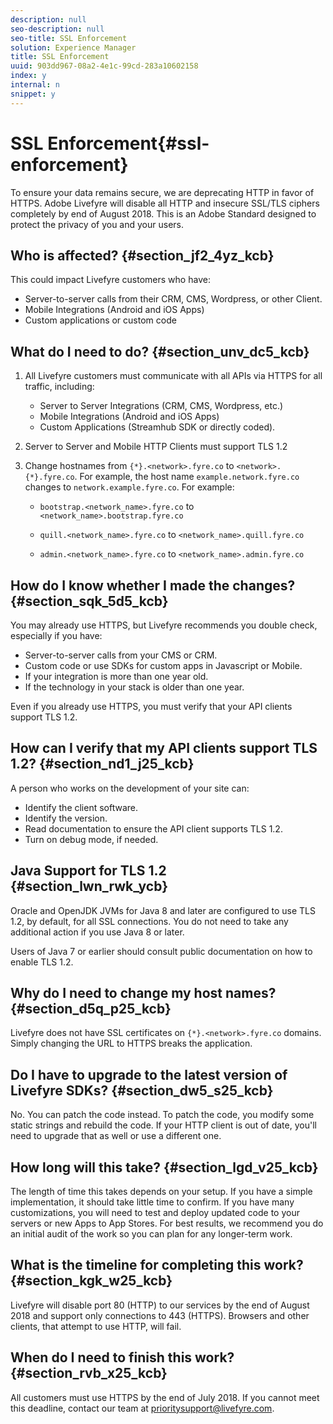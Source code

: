 ```yaml
---
description: null
seo-description: null
seo-title: SSL Enforcement
solution: Experience Manager
title: SSL Enforcement
uuid: 903dd967-08a2-4e1c-99cd-283a10602158
index: y
internal: n
snippet: y
---
```


# SSL Enforcement{#ssl-enforcement}

To ensure your data remains secure, we are deprecating HTTP in favor of HTTPS. Adobe Livefyre will disable all HTTP and insecure SSL/TLS ciphers completely by end of August 2018. This is an Adobe Standard designed to protect the privacy of you and your users.

## Who is affected? {#section_jf2_4yz_kcb}

This could impact Livefyre customers who have:

* Server-to-server calls from their CRM, CMS, Wordpress, or other Client.
* Mobile Integrations (Android and iOS Apps)
* Custom applications or custom code

## What do I need to do? {#section_unv_dc5_kcb}

1. All Livefyre customers must communicate with all APIs via HTTPS for all traffic, including:

    * Server to Server Integrations (CRM, CMS, Wordpress, etc.)
    * Mobile Integrations (Android and iOS Apps)
    * Custom Applications (Streamhub SDK or directly coded).

1. Server to Server and Mobile HTTP Clients must support TLS 1.2
1. Change hostnames from `{*}.<network>.fyre.co` to `<network>.{*}.fyre.co`. For example, the host name `example.network.fyre.co` changes to `network.example.fyre.co`. For example:

    * `bootstrap.<network_name>.fyre.co` to `<network_name>.bootstrap.fyre.co`
    
    * `quill.<network_name>.fyre.co` to `<network_name>.quill.fyre.co`
    
    * `admin.<network_name>.fyre.co` to `<network_name>.admin.fyre.co`

## How do I know whether I made the changes? {#section_sqk_5d5_kcb}

You may already use HTTPS, but Livefyre recommends you double check, especially if you have:

* Server-to-server calls from your CMS or CRM.
* Custom code or use SDKs for custom apps in Javascript or Mobile.
* If your integration is more than one year old.
* If the technology in your stack is older than one year.

Even if you already use HTTPS, you must verify that your API clients support TLS 1.2.

## How can I verify that my API clients support TLS 1.2? {#section_nd1_j25_kcb}

A person who works on the development of your site can:

* Identify the client software.
* Identify the version.
* Read documentation to ensure the API client supports TLS 1.2.
* Turn on debug mode, if needed.

## Java Support for TLS 1.2 {#section_lwn_rwk_ycb}

Oracle and OpenJDK JVMs for Java 8 and later are configured to use TLS 1.2, by default, for all SSL connections. You do not need to take any additional action if you use Java 8 or later.

Users of Java 7 or earlier should consult public documentation on how to enable TLS 1.2.

## Why do I need to change my host names? {#section_d5q_p25_kcb}

Livefyre does not have SSL certificates on `{*}.<network>.fyre.co` domains. Simply changing the URL to HTTPS breaks the application.

## Do I have to upgrade to the latest version of Livefyre SDKs? {#section_dw5_s25_kcb}

No. You can patch the code instead. To patch the code, you modify some static strings and rebuild the code. If your HTTP client is out of date, you'll need to upgrade that as well or use a different one.

## How long will this take? {#section_lgd_v25_kcb}

The length of time this takes depends on your setup. If you have a simple implementation, it should take little time to confirm. If you have many customizations, you will need to test and deploy updated code to your servers or new Apps to App Stores. For best results, we recommend you do an initial audit of the work so you can plan for any longer-term work.

## What is the timeline for completing this work? {#section_kgk_w25_kcb}

Livefyre will disable port 80 (HTTP) to our services by the end of August 2018 and support only connections to 443 (HTTPS). Browsers and other clients, that attempt to use HTTP, will fail.

## When do I need to finish this work? {#section_rvb_x25_kcb}

All customers must use HTTPS by the end of July 2018. If you cannot meet this deadline, contact our team at prioritysupport@livefyre.com.
